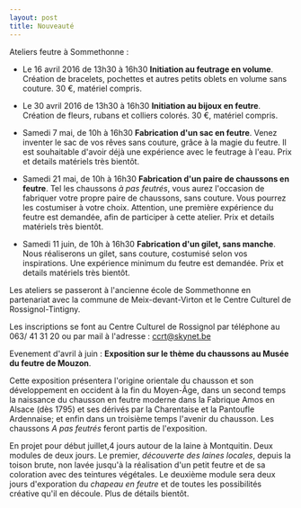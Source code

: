 ```yaml
---
layout: post
title: Nouveauté
---
```


Ateliers feutre à Sommethonne :

- Le 16 avril 2016 de 13h30 à 16h30 **Initiation au feutrage en volume**. Création de bracelets, pochettes et autres petits oblets en volume sans couture. 30 €, matériel compris.
- Le 30 avril 2016 de 13h30 à 16h30 **Initiation au bijoux en feutre**. Création de fleurs, rubans et colliers colorés. 30 €, matériel compris.

- Samedi 7 mai, de 10h à 16h30 **Fabrication d'un sac en feutre**. Venez inventer le sac de vos rêves sans couture, grâce à la magie du feutre. Il est souhaitable d'avoir déjà une expérience avec le feutrage à l'eau. Prix et details matériels très bientôt.
- Samedi 21 mai, de 10h à 16h30 **Fabrication d'un paire de chaussons en feutre**.
Tel les chaussons *à pas feutrés*, vous aurez l'occasion de fabriquer votre propre paire de chaussons, sans couture. Vous pourrez les costumiser à votre choix. Attention, une première expérience du feutre est demandée, afin de participer à cette atelier. Prix et details matériels très bientôt.
- Samedi 11 juin, de 10h à 16h30 **Fabrication d'un gilet, sans manche**. Nous réaliserons un gilet, sans couture, costumisé selon vos inspirations. Une expérience minimum du feutre est demandée. Prix et details matériels très bientôt.

Les ateliers se passeront à l'ancienne école de Sommethonne en partenariat avec la commune de Meix-devant-Virton et le Centre Culturel de Rossignol-Tintigny.

Les inscriptions se font au Centre Culturel de Rossignol par téléphone au 063/ 41 31 20 ou par mail à l'adresse : ccrt@skynet.be

Evenement d'avril à juin : **Exposition sur le thème du chaussons au Musée du feutre de Mouzon**.

Cette exposition présentera l'origine orientale du chausson et son développement en occident à la fin du Moyen-Âge, dans un second temps la naissance du chausson en feutre moderne dans la Fabrique Amos en Alsace (dès 1795) et ses dérivés par la Charentaise et la Pantoufle Ardennaise; et enfin dans un troisième temps l'avenir du chausson. Les chaussons *A pas feutrés* feront partis de l'exposition.

En projet pour début juillet,4 jours autour de la laine à Montquitin. 
Deux modules de deux jours.
Le premier, *découverte des laines locales*, depuis la toison brute, non lavée jusqu'à la réalisation d'un petit feutre et de sa coloration avec des teintures végétales.
Le deuxième module sera deux jours d'exporation du *chapeau en feutre* et de toutes les possibilités créative qu'il en découle.
Plus de détails bientôt.